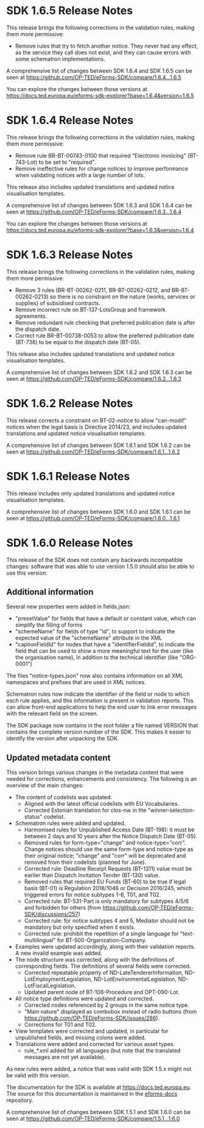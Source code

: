 # SDK 1.6.5 Release Notes

This release brings the following corrections in the validation rules, making them more permissive:

* Remove rules that try to fetch another notice. They never had any effect, as the service they call does not exist, and they can cause errors with some schematron implementations.

A comprehensive list of changes between SDK 1.6.4 and SDK 1.6.5 can be seen at <https://github.com/OP-TED/eForms-SDK/compare/1.6.4...1.6.5>

You can explore the changes between those versions at <https://docs.ted.europa.eu/eforms-sdk-explorer?base=1.6.4&version=1.6.5>

# SDK 1.6.4 Release Notes

This release brings the following corrections in the validation rules, making them more permissive:

* Remove rule BR-BT-00743-0100 that required "Electronic invoicing" (BT-743-Lot) to be set to "required".
* Remove ineffective rules for change notices to improve performance when validating notices with a large number of lots.

This release also includes updated translations and updated notice visualisation templates.

A comprehensive list of changes between SDK 1.6.3 and SDK 1.6.4 can be seen at <https://github.com/OP-TED/eForms-SDK/compare/1.6.3...1.6.4>

You can explore the changes between those versions at <https://docs.ted.europa.eu/eforms-sdk-explorer?base=1.6.3&version=1.6.4>

# SDK 1.6.3 Release Notes

This release brings the following corrections in the validation rules, making them more permissive:

* Remove 3 rules (BR-BT-00262-0211, BR-BT-00262-0212, and BR-BT-00262-0213) so there is no constraint on the nature (works, services or supplies) of subsidised contracts.
* Remove incorrect rule on BT-137-LotsGroup and framework agreements.
* Remove redundant rule checking that preferred publication date is after the dispatch date.
* Correct rule BR-BT-00738-0053 to allow the preferred publication date (BT-738) to be equal to the dispatch date (BT-05).

This release also includes updated translations and updated notice visualisation templates.

A comprehensive list of changes between SDK 1.6.2 and SDK 1.6.3 can be seen at <https://github.com/OP-TED/eForms-SDK/compare/1.6.2...1.6.3>

# SDK 1.6.2 Release Notes

This release corrects a constraint on BT-02-notice to allow "can-modif" notices when the legal basis is Directive 2014/23, and includes updated translations and updated notice visualisation templates.

A comprehensive list of changes between SDK 1.6.1 and SDK 1.6.2 can be seen at <https://github.com/OP-TED/eForms-SDK/compare/1.6.1...1.6.2>

# SDK 1.6.1 Release Notes

This release includes only updated translations and updated notice visualisation templates.

A comprehensive list of changes between SDK 1.6.0 and SDK 1.6.1 can be seen at <https://github.com/OP-TED/eForms-SDK/compare/1.6.0...1.6.1>

# SDK 1.6.0 Release Notes

This release of the SDK does not contain any backwards incompatible changes: software that was able to use version 1.5.0 should also be able to use this version.

## Additional information

Several new properties were added in fields.json:

* "presetValue" for fields that have a default or constant value, which can simplify the filling of forms
* "schemeName" for fields of type "id", to support to indicate the expected value of the "schemeName" attribute in the XML
* "captionFieldId" for nodes that have a "identifierFieldId", to indicate the field that can be used to show a more meaningful text for the user (like the organisation name), in addition to the technical identifier (like "ORG-0001")

The files "notice-types.json" now also contains information on all XML namespaces and prefixes that are used in XML notices.

Schematron rules now indicate the identifier of the field or node to which each rule applies, and this information is present in validation reports. This can allow front-end applications to help the end user to link error messages with the relevant field on the screen.

The SDK package now contains in the root folder a file named VERSION that contains the complete version number of the SDK. This makes it easier to identify the version after unpacking the SDK.

## Updated metadata content

This version brings various changes in the metadata content that were needed for corrections, enhancements and consistency. The following is an overview of the main changes:

* The content of codelists was updated.
  * Aligned with the latest official codelists with EU Vocabularies.
  * Corrected Estonian translation for clos-nw in the "winner-selection-status" codelist.
* Schematron rules were added and updated.
  * Harmonised rules for Unpublished Access Date (BT-198): it must be between 2 days and 10 years after the Notice Dispatch Date (BT-05).
  * Removed rules for form-type="change" and notice-type="corr". Change notices should use the same form-type and notice-type as their original notice; "change" and "corr" will be deprecated and removed from their codelists (planned for June).
  * Corrected rule: Deadline Receipt Requests (BT-1311) value must be earlier than Dispatch Invitation Tender (BT-130) value.
  * Removed rules that required EU Funds (BT-60) to be true if legal basis (BT-01) is Regulation 2018/1046 or Decision 2016/245, which triggered errors for notice subtypes 1-6, T01, and T02.
  * Corrected rule: BT-531-Part is only mandatory for subtypes 4/5/6 and forbidden for others (from <https://github.com/OP-TED/eForms-SDK/discussions/257>)
  * Corrected rule: for notice subtypes 4 and 5, Mediator should not be mandatory but only specified when it exists.
  * Corrected rule: prohibit the repetition of a single language for "text-multilingual" for BT-500-Organization-Company.
* Examples were updated accordingly, along with their validation reports. A new invalid example was added.
* The node structure was corrected, along with the definitions of corresponding fields. The definitions of several fields were corrected.
  * Corrected repeatable property of ND-LateTendererInformation, ND-LotEmploymentLegislation, ND-LotEnvironmentalLegislation, ND-LotFiscalLegislation.
  * Updated parent node of BT-106-Procedure and OPT-090-Lot.
* All notice type definitions were updated and corrected.
  * Corrected nodes referenced by 2 groups in the same notice type.
  * "Main nature" displayed as combobox instead of radio buttons (from <https://github.com/OP-TED/eForms-SDK/issues/286>).
  * Corrections for T01 and T02.
* View templates were corrected and updated, in particular for unpublished fields, and missing colons were added.
* Translations were added and corrected for various asset types.
  * rule_*.xml added for all languages (but note that the translated messages are not yet available).

As new rules were added, a notice that was valid with SDK 1.5.x might not be valid with this version.

The documentation for the SDK is available at <https://docs.ted.europa.eu>. The source for this documentation is maintained in the [eforms-docs](https://github.com/OP-TED/eforms-docs) repository.

A comprehensive list of changes between SDK 1.5.1 and SDK 1.6.0 can be seen at <https://github.com/OP-TED/eForms-SDK/compare/1.5.1...1.6.0>
